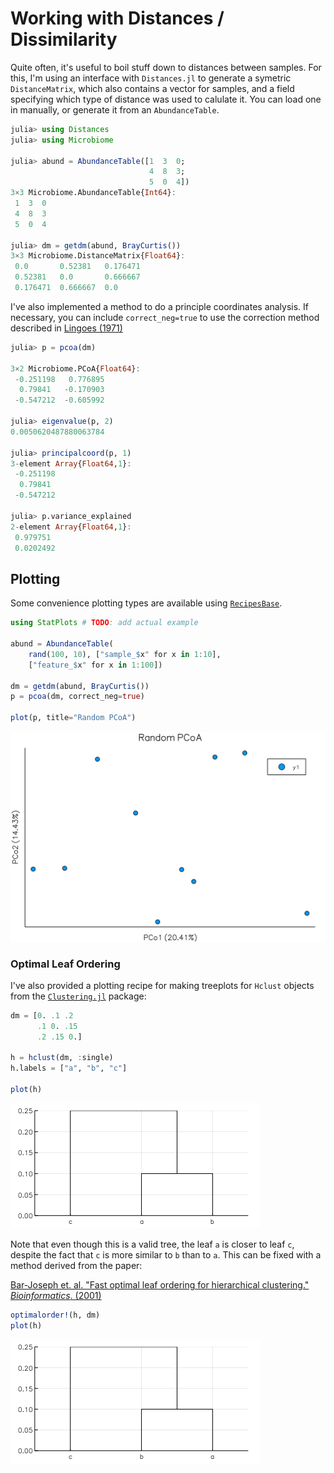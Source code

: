 # Working with Distances / Dissimilarity

Quite often, it's useful to boil stuff down to distances between samples. For
this, I'm using an interface with `Distances.jl` to generate a symetric
`DistanceMatrix`, which also contains a vector for samples, and a field
specifying which type of distance was used to calulate it. You can load one
in manually, or generate it from an `AbundanceTable`.

```julia
julia> using Distances
julia> using Microbiome

julia> abund = AbundanceTable([1  3  0;
                               4  8  3;
                               5  0  4])
3×3 Microbiome.AbundanceTable{Int64}:
 1  3  0
 4  8  3
 5  0  4

julia> dm = getdm(abund, BrayCurtis())
3×3 Microbiome.DistanceMatrix{Float64}:
 0.0       0.52381   0.176471
 0.52381   0.0       0.666667
 0.176471  0.666667  0.0
```

I've also implemented a method to do a principle coordinates analysis. If
necessary, you can include `correct_neg=true` to use the correction method
described in [Lingoes (1971)][2]

```julia
julia> p = pcoa(dm)

3×2 Microbiome.PCoA{Float64}:
 -0.251198   0.776895
  0.79841   -0.170903
 -0.547212  -0.605992

julia> eigenvalue(p, 2)
0.0050620487880063784

julia> principalcoord(p, 1)
3-element Array{Float64,1}:
 -0.251198
  0.79841
 -0.547212

julia> p.variance_explained
2-element Array{Float64,1}:
 0.979751
 0.0202492
```

## Plotting

Some convenience plotting types are available using [`RecipesBase`][1].

[1]: https://github.com/juliaplots/recipesbase.jl

```julia
using StatPlots # TODO: add actual example

abund = AbundanceTable(
    rand(100, 10), ["sample_$x" for x in 1:10],
    ["feature_$x" for x in 1:100])

dm = getdm(abund, BrayCurtis())
p = pcoa(dm, correct_neg=true)

plot(p, title="Random PCoA")
```

![hclust plot 1](docs/img/pcoaplot1.png)

### Optimal Leaf Ordering

I've also provided a plotting recipe for making treeplots for `Hclust` objects
from the [`Clustering.jl`][2] package:

[2]: http://github.com/JuliaStats/Clustering.jl

```julia
dm = [0. .1 .2
      .1 0. .15
      .2 .15 0.]

h = hclust(dm, :single)
h.labels = ["a", "b", "c"]

plot(h)
```

![hclust plot 1](docs/img/hclustplot1.png)

Note that even though this is a valid tree, the leaf `a` is closer to leaf `c`,
despite the fact that `c` is more similar to `b` than to `a`. This can be fixed
with a method derived from the paper:

[Bar-Joseph et. al. "Fast optimal leaf ordering for hierarchical clustering." _Bioinformatics_. (2001)][3]

[3]: https://doi.org/10.1093/bioinformatics/17.suppl_1.S22

```julia
optimalorder!(h, dm)
plot(h)
```

![hclust plot 2](docs/img/hclustplot2.png)
